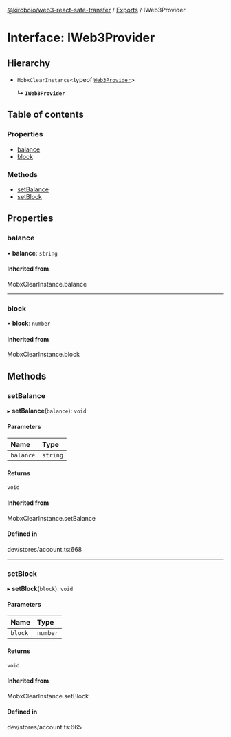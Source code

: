 [@kiroboio/web3-react-safe-transfer](../README.md) / [Exports](../modules.md) / IWeb3Provider

# Interface: IWeb3Provider

## Hierarchy

- `MobxClearInstance`<typeof [`Web3Provider`](../modules.md#web3provider)\>

  ↳ **`IWeb3Provider`**

## Table of contents

### Properties

- [balance](IWeb3Provider.md#balance)
- [block](IWeb3Provider.md#block)

### Methods

- [setBalance](IWeb3Provider.md#setbalance)
- [setBlock](IWeb3Provider.md#setblock)

## Properties

### balance

• **balance**: `string`

#### Inherited from

MobxClearInstance.balance

___

### block

• **block**: `number`

#### Inherited from

MobxClearInstance.block

## Methods

### setBalance

▸ **setBalance**(`balance`): `void`

#### Parameters

| Name | Type |
| :------ | :------ |
| `balance` | `string` |

#### Returns

`void`

#### Inherited from

MobxClearInstance.setBalance

#### Defined in

dev/stores/account.ts:668

___

### setBlock

▸ **setBlock**(`block`): `void`

#### Parameters

| Name | Type |
| :------ | :------ |
| `block` | `number` |

#### Returns

`void`

#### Inherited from

MobxClearInstance.setBlock

#### Defined in

dev/stores/account.ts:665
